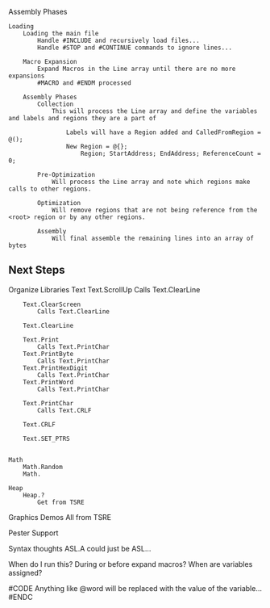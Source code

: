 
Assembly Phases

    Loading
        Loading the main file
            Handle #INCLUDE and recursively load files...
            Handle #STOP and #CONTINUE commands to ignore lines...

        Macro Expansion
            Expand Macros in the Line array until there are no more expansions
            #MACRO and #ENDM processed

        Assembly Phases
            Collection
                This will process the Line array and define the variables and labels and regions they are a part of

                    Labels will have a Region added and CalledFromRegion = @();
                    New Region = @{};
                        Region; StartAddress; EndAddress; ReferenceCount = 0;

            Pre-Optimization
                Will process the Line array and note which regions make calls to other regions.

            Optimization
                Will remove regions that are not being reference from the <root> region or by any other regions.

            Assembly
                Will final assemble the remaining lines into an array of bytes




## Next Steps
Organize Libraries
    Text
        Text.ScrollUp
            Calls Text.ClearLine

        Text.ClearScreen
            Calls Text.ClearLine
        
        Text.ClearLine

        Text.Print
            Calls Text.PrintChar
        Text.PrintByte
            Calls Text.PrintChar
        Text.PrintHexDigit
            Calls Text.PrintChar
        Text.PrintWord
            Calls Text.PrintChar

        Text.PrintChar
            Calls Text.CRLF

        Text.CRLF

        Text.SET_PTRS


    Math
        Math.Random
        Math.

    Heap
        Heap.?
            Get from TSRE


Graphics Demos
    All from TSRE



Pester Support


Syntax thoughts
    ASL.A could just be ASL...


When do I run this? During or before expand macros? When are variables assigned?

#CODE
    Anything like @word will be replaced with the value of the variable...
#ENDC

